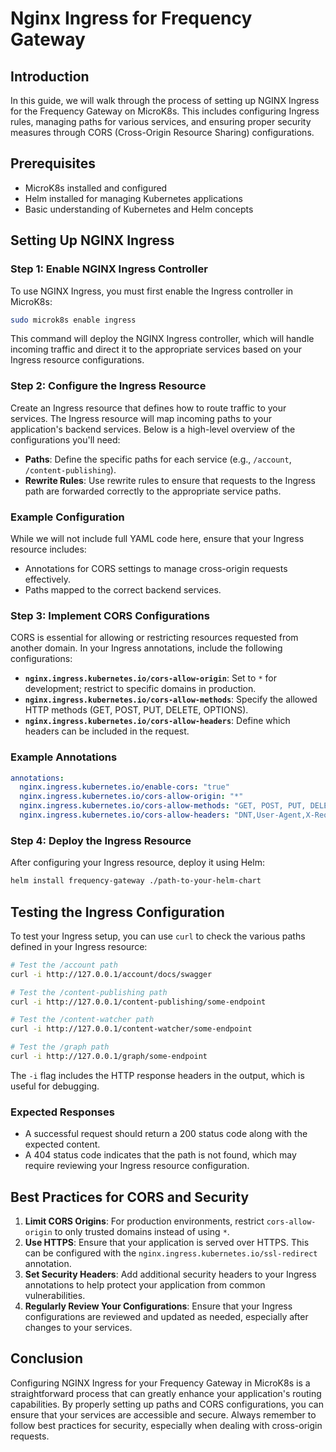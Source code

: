 # Nginx Ingress for Frequency Gateway

## Introduction

In this guide, we will walk through the process of setting up NGINX Ingress for the Frequency Gateway on MicroK8s. This includes configuring Ingress rules, managing paths for various services, and ensuring proper security measures through CORS (Cross-Origin Resource Sharing) configurations.

## Prerequisites

- MicroK8s installed and configured
- Helm installed for managing Kubernetes applications
- Basic understanding of Kubernetes and Helm concepts

## Setting Up NGINX Ingress

### Step 1: Enable NGINX Ingress Controller

To use NGINX Ingress, you must first enable the Ingress controller in MicroK8s:

```bash
sudo microk8s enable ingress
```

This command will deploy the NGINX Ingress controller, which will handle incoming traffic and direct it to the appropriate services based on your Ingress resource configurations.

### Step 2: Configure the Ingress Resource

Create an Ingress resource that defines how to route traffic to your services. The Ingress resource will map incoming paths to your application's backend services. Below is a high-level overview of the configurations you'll need:

- **Paths**: Define the specific paths for each service (e.g., `/account`, `/content-publishing`).
- **Rewrite Rules**: Use rewrite rules to ensure that requests to the Ingress path are forwarded correctly to the appropriate service paths.

### Example Configuration

While we will not include full YAML code here, ensure that your Ingress resource includes:

- Annotations for CORS settings to manage cross-origin requests effectively.
- Paths mapped to the correct backend services.

### Step 3: Implement CORS Configurations

CORS is essential for allowing or restricting resources requested from another domain. In your Ingress annotations, include the following configurations:

- **`nginx.ingress.kubernetes.io/cors-allow-origin`**: Set to `*` for development; restrict to specific domains in production.
- **`nginx.ingress.kubernetes.io/cors-allow-methods`**: Specify the allowed HTTP methods (GET, POST, PUT, DELETE, OPTIONS).
- **`nginx.ingress.kubernetes.io/cors-allow-headers`**: Define which headers can be included in the request.

### Example Annotations

```yaml
annotations:
  nginx.ingress.kubernetes.io/enable-cors: "true"
  nginx.ingress.kubernetes.io/cors-allow-origin: "*"
  nginx.ingress.kubernetes.io/cors-allow-methods: "GET, POST, PUT, DELETE, OPTIONS"
  nginx.ingress.kubernetes.io/cors-allow-headers: "DNT,User-Agent,X-Requested-With,If-Modified-Since,Cache-Control,Content-Type,Range,Authorization"
```

### Step 4: Deploy the Ingress Resource

After configuring your Ingress resource, deploy it using Helm:

```bash
helm install frequency-gateway ./path-to-your-helm-chart
```

## Testing the Ingress Configuration

To test your Ingress setup, you can use `curl` to check the various paths defined in your Ingress resource:

```bash
# Test the /account path
curl -i http://127.0.0.1/account/docs/swagger

# Test the /content-publishing path
curl -i http://127.0.0.1/content-publishing/some-endpoint

# Test the /content-watcher path
curl -i http://127.0.0.1/content-watcher/some-endpoint

# Test the /graph path
curl -i http://127.0.0.1/graph/some-endpoint
```

The `-i` flag includes the HTTP response headers in the output, which is useful for debugging.

### Expected Responses

- A successful request should return a 200 status code along with the expected content.
- A 404 status code indicates that the path is not found, which may require reviewing your Ingress resource configuration.

## Best Practices for CORS and Security

1. **Limit CORS Origins**: For production environments, restrict `cors-allow-origin` to only trusted domains instead of using `*`.
2. **Use HTTPS**: Ensure that your application is served over HTTPS. This can be configured with the `nginx.ingress.kubernetes.io/ssl-redirect` annotation.
3. **Set Security Headers**: Add additional security headers to your Ingress annotations to help protect your application from common vulnerabilities.
4. **Regularly Review Your Configurations**: Ensure that your Ingress configurations are reviewed and updated as needed, especially after changes to your services.

## Conclusion

Configuring NGINX Ingress for your Frequency Gateway in MicroK8s is a straightforward process that can greatly enhance your application's routing capabilities. By properly setting up paths and CORS configurations, you can ensure that your services are accessible and secure. Always remember to follow best practices for security, especially when dealing with cross-origin requests.
